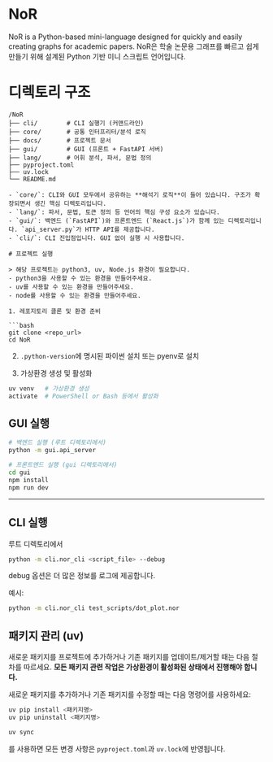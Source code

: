 # NoR
NoR is a Python-based mini-language designed for quickly and easily creating graphs for academic papers.
NoR은 학술 논문용 그래프를 빠르고 쉽게 만들기 위해 설계된 Python 기반 미니 스크립트 언어입니다.

# 디렉토리 구조
```
/NoR
├── cli/        # CLI 실행기 (커맨드라인)
├── core/       # 공통 인터프리터/분석 로직
├── docs/       # 프로젝트 문서
├── gui/        # GUI (프론트 + FastAPI 서버)
├── lang/       # 어휘 분석, 파서, 문법 정의
├── pyproject.toml
├── uv.lock
└── README.md

- `core/`: CLI와 GUI 모두에서 공유하는 **해석기 로직**이 들어 있습니다. 구조가 확장되면서 생긴 핵심 디렉토리입니다.
- `lang/`: 파서, 문법, 토큰 정의 등 언어의 핵심 구성 요소가 있습니다.
- `gui/`: 백엔드 (`FastAPI`)와 프론트엔드 (`React.js`)가 함께 있는 디렉토리입니다. `api_server.py`가 HTTP API를 제공합니다.
- `cli/`: CLI 진입점입니다. GUI 없이 실행 시 사용합니다.

# 프로젝트 실행

> 해당 프로젝트는 python3, uv, Node.js 환경이 필요합니다.  
- python3을 사용할 수 있는 환경을 만들어주세요.
- uv를 사용할 수 있는 환경을 만들어주세요.
- node를 사용할 수 있는 환경을 만들어주세요.

1. 레포지토리 클론 및 환경 준비

```bash
git clone <repo_url>
cd NoR
```

2. `.python-version`에 명시된 파이썬 설치 또는 pyenv로 설치

3. 가상환경 생성 및 활성화
```bash
uv venv   # 가상환경 생성
activate  # PowerShell or Bash 등에서 활성화
```

## GUI 실행

```bash
# 백엔드 실행 (루트 디렉토리에서)
python -m gui.api_server

# 프론트엔드 실행 (gui 디렉토리에서)
cd gui
npm install
npm run dev
```
---

## CLI 실행

루트 디렉토리에서

```bash
python -m cli.nor_cli <script_file> --debug
```

debug 옵션은 더 많은 정보를 로그에 제공합니다.

예시:

```bash
python -m cli.nor_cli test_scripts/dot_plot.nor
```


## 패키지 관리 (uv)

새로운 패키지를 프로젝트에 추가하거나 기존 패키지를 업데이트/제거할 때는 다음 절차를 따르세요. **모든 패키지 관련 작업은 가상환경이 활성화된 상태에서 진행해야 합니다.**

새로운 패키지를 추가하거나 기존 패키지를 수정할 때는 다음 명령어를 사용하세요:

```bash
uv pip install <패키지명>
uv pip uninstall <패키지명>
```

```bash
uv sync
```
를 사용하면 모든 변경 사항은 `pyproject.toml`과 `uv.lock`에 반영됩니다.

